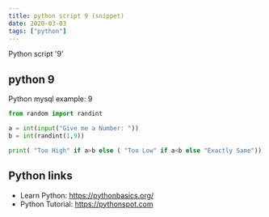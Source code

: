 ```yaml
---
title: python script 9 (snippet)
date: 2020-03-03
tags: ["python"]
---
```

Python script '9'


## python 9

Python mysql example: 9

```python
from random import randint

a = int(input("Give me a Number: "))
b = int(randint(1,9))

print( "Too High" if a>b else ( "Too Low" if a<b else "Exactly Same"))

```

## Python links

- Learn Python: https://pythonbasics.org/
- Python Tutorial: https://pythonspot.com
